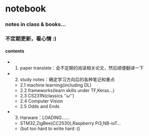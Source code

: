 # notebook
### notes in class &amp; books...

### 不定期更新，看心情 :)

#### contents
  - 1. paper translate：会不定期的阅读相关论文，然后顺便翻译一下
  - 2. study notes：确定学习方向后的各种笔记和重点
    - 2.1 machine learning(including DL)
    - 2.2 frameworks(learn skills under TF,Keras…)
    - 2.3 CS231N(classics ''$\omega$'')
    - 2.4 Computer Vision
    - 2.5 Odds and Ends

  - 3. Harware：LOADING……
    - STM32,ZigBee(CC2530),Raspberry Pi3,NB-ioT…
    - (but too hard to write hard :()
